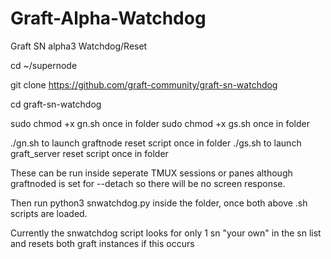 # Graft-Alpha-Watchdog
Graft SN alpha3 Watchdog/Reset

cd ~/supernode

git clone https://github.com/graft-community/graft-sn-watchdog

cd graft-sn-watchdog

sudo chmod +x gn.sh once in folder
sudo chmod +x gs.sh once in folder

./gn.sh to launch graftnode reset script once in folder
./gs.sh to launch graft_server reset script once in folder

These can be run inside seperate TMUX sessions or panes although graftnoded is set for
	--detach so there will be no screen response.

Then run python3 snwatchdog.py inside the folder, once both above .sh scripts are loaded.

Currently the snwatchdog script looks for only 1 sn "your own" in the sn list and resets both graft instances 
	if this occurs
